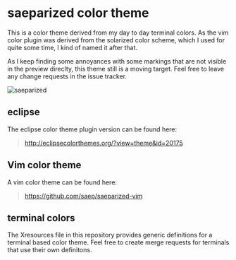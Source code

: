 # saeparized color theme

This is a color theme derived from my day to day terminal colors. As the vim
color plugin was derived from the solarized color scheme, which I used for
quite some time, I kind of named it after that.

As I keep finding some annoyances with some markings that are not visible in
the preview direclty, this theme still is a moving target. Feel free to leave
any change requests in the issue tracker.

![saeparized](https://raw.github.com/saep/saeparized/raw/example.png)

## eclipse

The eclipse color theme plugin version can be found here:
> http://eclipsecolorthemes.org/?view=theme&id=20175

## Vim color theme

A vim color theme can be found here:
> https://github.com/saep/saeparized-vim

## terminal colors

The Xresources file in this repository provides generic definitions for a
terminal based color theme. Feel free to create merge requests for terminals
that use their own definitons.

